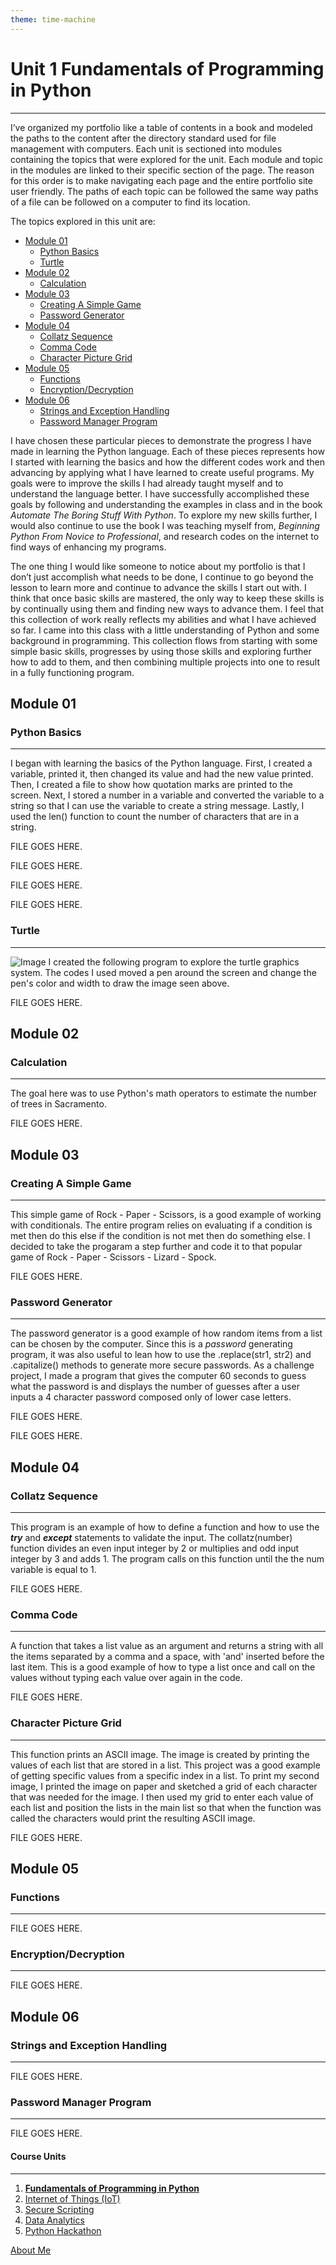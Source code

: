 ```yaml
---
theme: time-machine
---
```


# Unit 1 Fundamentals of Programming in Python

----------

I’ve organized my portfolio like a table of contents in a book and modeled the paths to the content after the directory standard used for file management with computers. Each unit is sectioned into modules containing the topics that were explored for the unit. Each module and topic in the modules are linked to their specific section of the page. The reason for this order is to make navigating each page and the entire portfolio site user friendly. The paths of each topic can be followed the same way paths of a file can be followed on a computer to find its location.

The topics explored in this unit are:

- [Module 01](#module-01)
  * [Python Basics](#python-basics)
  * [Turtle](#turtle)
- [Module 02](#module-02)
  * [Calculation](#calculation)
- [Module 03](#module-03)
  * [Creating A Simple Game](#creating-a-simple-game)
  * [Password Generator](#password-generator)
- [Module 04](#module-04)
  * [Collatz Sequence](#collatz-sequence)
  * [Comma Code](#comma-code)
  * [Character Picture Grid](#character-picture-grid)
- [Module 05](#module-05)
  * [Functions](#functions)
  * [Encryption/Decryption](#encryption/decryption)
- [Module 06](#module-06)
  * [Strings and Exception Handling](#strings-and-exception-handling)
  * [Password Manager Program](#password-manager-program)

I have chosen these particular pieces to demonstrate the progress I have made in learning the Python language. Each of these pieces represents how I started with learning the basics and how the different codes work and then advancing by applying what I have learned to create useful programs. My goals were to improve the skills I had already taught myself and to understand the language better. I have successfully accomplished these goals by following and understanding the examples in class and in the book *Automate The Boring Stuff With Python*. To explore my new skills further, I would also continue to use the book I was teaching myself from, *Beginning Python From Novice to Professional*, and research codes on the internet to find ways of enhancing my programs.

The one thing I would like someone to notice about my portfolio is that I don’t just accomplish what needs to be done, I continue to go beyond the lesson to learn more and continue to advance the skills I start out with. I think that once basic skills are mastered, the only way to keep these skills is by continually using them and finding new ways to advance them. I feel that this collection of work really reflects my abilities and what I have achieved so far. I came into this class with a little understanding of Python and some background in programming. This collection flows from starting with some simple basic skills, progresses by using those skills and exploring further how to add to them, and then combining multiple projects into one to result in a fully functioning program.

## Module 01
### Python Basics

----------

I began with learning the basics of the Python language. First, I created a variable, printed it, then changed its value and had the new value printed. Then, I created a file to show how quotation marks are printed to the screen. Next, I stored a number in a variable and converted the variable to a string so that I can use the variable to create a string message. Lastly, I used the len() function to count the number of characters that are in a string.

FILE GOES HERE.

FILE GOES HERE.

FILE GOES HERE.

FILE GOES HERE.

### Turtle

----------

![Image](image/Olympic_Logo.png)
I created the following program to explore the turtle graphics system. The codes I used moved a pen around the screen and change the pen's color and width to draw the image seen above.

FILE GOES HERE.

## Module 02
### Calculation

----------

The goal here was to use Python's math operators to estimate the number of trees in Sacramento.

FILE GOES HERE.

## Module 03
### Creating A Simple Game

----------

This simple game of Rock - Paper - Scissors, is a good example of working with conditionals. The entire program relies on evaluating if a condition is met then do this else if the condition is not met then do something else. I decided to take the progaram a step further and code it to that popular game of Rock - Paper - Scissors - Lizard - Spock.

FILE GOES HERE.

### Password Generator

----------

The password generator is a good example of how random items from a list can be chosen by the computer. Since this is a *password* generating program, it was also useful to lean how to use the .replace(str1, str2) and .capitalize() methods to generate more secure passwords. As a challenge project, I made a program that gives the computer 60 seconds to guess what the password is and displays the number of guesses after a user inputs a 4 character password composed only of lower case letters.

FILE GOES HERE.

FILE GOES HERE.

## Module 04
### Collatz Sequence

----------

This program is an example of how to define a function and how to use the  **_try_** and **_except_** statements to validate the input. The collatz(number) function divides an even input integer by 2 or multiplies and odd input integer by 3 and adds 1. The program calls on this function until the the num variable is equal to 1.

FILE GOES HERE.

### Comma Code

----------

A function that takes a list value as an argument and returns a string with all the items separated by a comma and a space, with 'and' inserted before the last item. This is a good example of how to type a list once and call on the values without typing each value over again in the code.

FILE GOES HERE.

### Character Picture Grid

----------

This function prints an ASCII image. The image is created by printing the values of each list that are stored in a list. This project was a good example of getting specific values from a specific index in a list. To print my second image, I printed the image on paper and sketched a grid of each character that was needed for the image. I then used my grid to enter each value of each list and position the lists in the main list so that when the function was called the characters would print the resulting ASCII image.

FILE GOES HERE.

## Module 05
### Functions

----------



FILE GOES HERE.

### Encryption/Decryption

----------



FILE GOES HERE.

## Module 06
### Strings and Exception Handling

----------



FILE GOES HERE.

### Password Manager Program

----------



FILE GOES HERE.


#### Course Units

----------

1. [**Fundamentals of Programming in Python**](./fundamentals_of_programming.md)
2. [Internet of Things (IoT)](./internet_of_things.md)
3. [Secure Scripting](./secure_scripting.md)
4. [Data Analytics](./data_analytics.md)
5. [Python Hackathon](./python_hackathon.md)

[About Me](./README.md)
